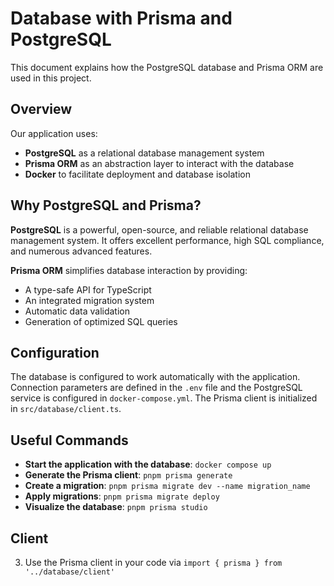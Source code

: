 # Database with Prisma and PostgreSQL

This document explains how the PostgreSQL database and Prisma ORM are used in this project.

## Overview

Our application uses:

- **PostgreSQL** as a relational database management system
- **Prisma ORM** as an abstraction layer to interact with the database
- **Docker** to facilitate deployment and database isolation

## Why PostgreSQL and Prisma?

**PostgreSQL** is a powerful, open-source, and reliable relational database management system. It offers excellent performance, high SQL compliance, and numerous advanced features.

**Prisma ORM** simplifies database interaction by providing:

- A type-safe API for TypeScript
- An integrated migration system
- Automatic data validation
- Generation of optimized SQL queries

## Configuration

The database is configured to work automatically with the application. Connection parameters are defined in the `.env` file and the PostgreSQL service is configured in `docker-compose.yml`. The Prisma client is initialized in `src/database/client.ts`.

## Useful Commands

- **Start the application with the database**: `docker compose up`
- **Generate the Prisma client**: `pnpm prisma generate`
- **Create a migration**: `pnpm prisma migrate dev --name migration_name`
- **Apply migrations**: `pnpm prisma migrate deploy`
- **Visualize the database**: `pnpm prisma studio`

## Client

3. Use the Prisma client in your code via `import { prisma } from '../database/client'`
